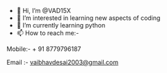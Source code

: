 - 👋 Hi, I’m @VAD15X
- 👀 I’m interested in learning new aspects of coding 
- 🌱 I’m currently learning python
- 📫 How to reach me:-

Mobile:-  + 91 8779796187 

Email :-   vaibhavdesai2003@gmail.com 

<!---
VAD15X/VAD15X is a ✨ special ✨ repository because its `README.md` (this file) appears on your GitHub profile.
You can click the Preview link to take a look at your changes.
--->
